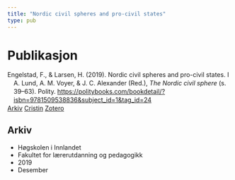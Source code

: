 ```yaml
---
title: "Nordic civil spheres and pro-civil states"
type: pub
---
```

<h1>Publikasjon</h1>
<article id="csl-bib-container-CP7BI3CR" class="csl-bib-container">
  <div class="csl-bib-body" style="line-height: 1.35; padding-left: 1em; text-indent:-1em;">
  <div class="csl-entry">Engelstad, F., &amp; Larsen, H. (2019). Nordic civil spheres and pro-civil states. I A. Lund, A. M. Voyer, &amp; J. C. Alexander (Red.), <i>The Nordic civil sphere</i> (s. 39&#x2013;63). Polity. <a href="https://politybooks.com/bookdetail/?isbn=9781509538836&amp;subject_id=1&amp;tag_id=24">https://politybooks.com/bookdetail/?isbn=9781509538836&amp;subject_id=1&amp;tag_id=24</a></div>
</div>
  <div class="csl-bib-buttons">
    <a href="#taxonomy-article-CP7BI3CR" class="csl-bib-button">Arkiv</a>
    <a href="https://app.cristin.no/results/show.jsf?id=1757829" alt="Cristin URL" class="csl-bib-button">Cristin</a>
    <a href="http://zotero.org/groups/5022929/items/CP7BI3CR" alt="Zotero URL" class="csl-bib-button">Zotero</a>
  </div>
  <div id="csl-bib-meta-container-CP7BI3CR"></div>
</article>
<div id="csl-bib-meta-CP7BI3CR" class="csl-bib-meta">
  <article id="taxonomy-article-CP7BI3CR" class="taxonomy-article">
    <h1>Arkiv</h1>
    <ul>
      <li>Høgskolen i Innlandet</li>
      <li>Fakultet for lærerutdanning og pedagogikk</li>
      <li>2019</li>
      <li>Desember</li>
    </ul>
  </article>
</div>
